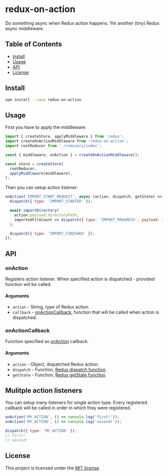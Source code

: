 # redux-on-action
Do something async when Redux action happens. Yet another (tiny) Redux async middleware.

## Table of Contents
* [Install](#install)
* [Usage](#usage)
* [API](#api)
* [License](#license)

## Install
```sh
npm install --save redux-on-action
```

## Usage
First you have to apply the middleware:

```js
import { createStore, applyMiddleware } from 'redux';
import createOnActionMiddleware from 'redux-on-action';
import rootReducer from './reducers/index';

const { middleware, onAction } = createOnActionMiddleware();

const store = createStore(
  rootReducer,
  applyMiddleware(middleware),
);
```

Then you can setup action listener:
```js
onAction('IMPORT_START_REQUEST', async (action, dispatch, getState) => {
  dispatch({ type: 'IMPORT_STARTED' });

  await importDirectory(
    action.payload.directoryPath,
    importedFileCount => dispatch({ type: 'IMPORT_PROGRESS', payload: importedFileCount }),
  );

  dispatch({ type: 'IMPORT_FINISHED' });
});
```

## API
### onAction
Registers action listener. When specified action is dispatched - provided function will be called.

#### Arguments
* `action` -
String, type of Redux action.
* `callback` -
[onActionCallback](#onactioncallback), function that will be called when action is dispatched.

### onActionCallback
Function specified as [onAction](#onaction) callback.

#### Arguments
* `action` -
Object, dispatched Redux action.
* `dispatch` -
Function, [Redux dispatch function](https://redux.js.org/api/store#dispatch-action).
* `getState` -
Function, [Redux getState function](https://redux.js.org/api/store#getstate).

## Mulitple action listeners
You can setup many listeners for single action type. Every registered callback will be called in
order in which they were registered.

```js
onAction('MY_ACTION', () => console.log('first!'));
onAction('MY_ACTION', () => console.log('second!'));

dispatch({ type: 'MY_ACTION' });
// first!
// second!
```

## License
This project is licensed under the [MIT license](LICENSE).
